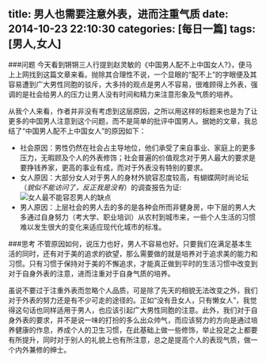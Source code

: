 title: 男人也需要注意外表，进而注重气质
date: 2014-10-23 22:10:30
categories: [每日一篇]
tags: [男人,女人]
---
###问题
今天看到锵锵三人行提到赵灵敏的《中国男人配不上中国女人?》，便马上上网找到这篇文章来看。抛除其合理性不说，一个显眼的“配不上”的字眼便及其容易遭到广大男性同胞的驳斥，大多持的观点是男人不容易，很难顾得上外表，强调的是社会给男人的压力让男人没有时间和精力来注意形象及气质的培养。

从我个人来看，作者并非没有考虑到这层原因，之所以用这样的标题来也是为了让更多的中国男人注意到这个问题，而不是简单的批评中国男人。据她的文章，我总结了“中国男人配不上中国女人”的原因如下：
<!--more-->
- 社会原因：男性仍然在社会占主导地位，他们承受了来自事业、家庭上的更多压力，无暇顾及个人的外表修饰；社会普遍的价值观念对于男人最大的要求是要挣钱养家，更高的事业有成，而对于外表没有特别的要求。
- 女人原因：大部分女人对于男人的身材外貌容忍度较高，有蝴蝶网时尚论坛（*貌似不能访问了，反正我是没有*）的调查报告为证:![女人最不能容忍男人的缺点](http://coalchan.oss-cn-hangzhou.aliyuncs.com/%E5%A5%B3%E4%BA%BA%E6%9C%80%E4%B8%8D%E8%83%BD%E5%AE%B9%E5%BF%8D%E7%94%B7%E4%BA%BA%E7%9A%84%E7%BC%BA%E7%82%B9.jpg)
- 男人原因：上层社会的男人去的多的是各种会所而非健身房，中下层的男人大多通过自身努力（考大学、职业培训）从农村到城市来，一些个人生活的习惯难以发生很大的变化来适应现代化城市的标准。

###思考
不管原因如何，说压力也好，男人不容易也好。只要我们在满足基本生活的同时，还有对于美的追求的欲望，那么需要做的就是培养对于追求美的能力和习惯。只有习惯于保持对于美的不懈追求，才能真正做到平时的生活习惯中改变到对于自身外表的注意，进而注重对于自身气质的培养。

虽说不要过于注重外表而忽略个人品质，可是除了先天的相貌无法改变之外，我们对于外表的努力还是有不少可走的途径的。正如“没有丑女人，只有懒女人”，我觉得这句话也同样适用于男人，也应该引起广大男性同胞的注意。此外，我们对于自身外表的要求，并不是说一味的打扮的多么出众帅气，而应该努力的方向是通过培养健康的作息，养成个人的卫生习惯，在此基础上做一些修饰，举止投足之上都要有所提升，同时对于别人的礼貌上也有所注意，总之是提高个人的表现气质，做一个内外兼修的绅士。
